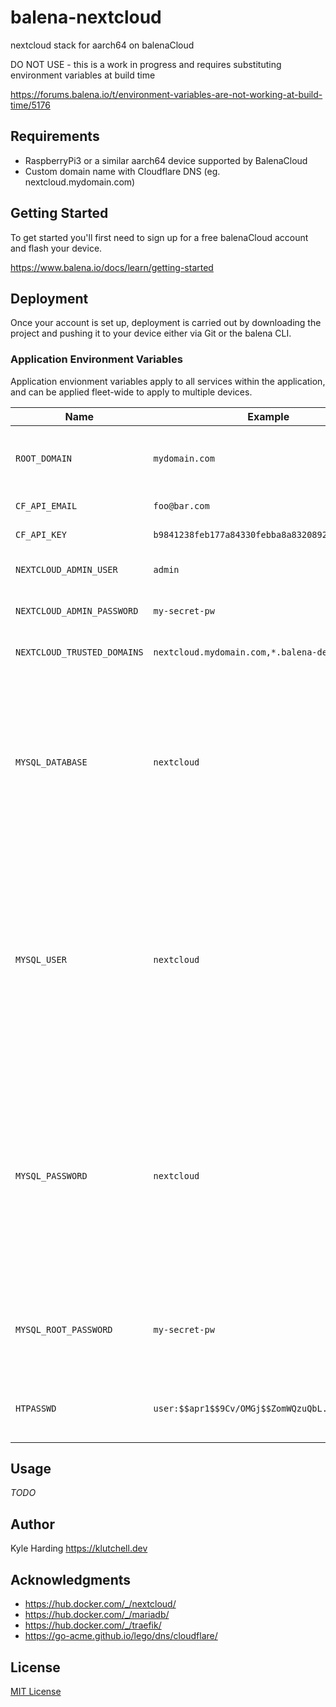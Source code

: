 # balena-nextcloud

nextcloud stack for aarch64 on balenaCloud

DO NOT USE - this is a work in progress and requires substituting environment variables at build time

<https://forums.balena.io/t/environment-variables-are-not-working-at-build-time/5176>

## Requirements

* RaspberryPi3 or a similar aarch64 device supported by BalenaCloud
* Custom domain name with Cloudflare DNS (eg. nextcloud.mydomain.com)

## Getting Started

To get started you'll first need to sign up for a free balenaCloud account and flash your device.

<https://www.balena.io/docs/learn/getting-started>

## Deployment

Once your account is set up, deployment is carried out by downloading the project and pushing it to your device either via Git or the balena CLI.

### Application Environment Variables

Application envionment variables apply to all services within the application, and can be applied fleet-wide to apply to multiple devices.

|Name|Example|Purpose|
|---|---|---|
|`ROOT_DOMAIN`|`mydomain.com`|Root domain registered with Cloudflare. Services will be added as `{service}.{domain}`.|
|`CF_API_EMAIL`|`foo@bar.com`|Cloudflare account email.|
|`CF_API_KEY`|`b9841238feb177a84330febba8a83208921177bffe733`|Cloudflare global API key.|
|`NEXTCLOUD_ADMIN_USER`|`admin`|Name of the Nextcloud admin user.|
|`NEXTCLOUD_ADMIN_PASSWORD`|`my-secret-pw`|Password for the Nextcloud admin user.|
|`NEXTCLOUD_TRUSTED_DOMAINS`|`nextcloud.mydomain.com,*.balena-devices.com`|Optional space-separated list of domains|
|`MYSQL_DATABASE`|`nextcloud`|This variable is optional and allows you to specify the name of a database to be created on image startup. If a user/password was supplied (see below) then that user will be granted superuser access (corresponding to GRANT ALL) to this database.|
|`MYSQL_USER`|`nextcloud`|These variables are optional, used in conjunction to create a new user and to set that user's password. This user will be granted superuser permissions (see above) for the database specified by the MYSQL_DATABASE variable. Both variables are required for a user to be created.|
|`MYSQL_PASSWORD`|`nextcloud`|These variables are optional, used in conjunction to create a new user and to set that user's password. This user will be granted superuser permissions (see above) for the database specified by the MYSQL_DATABASE variable. Both variables are required for a user to be created.|
|`MYSQL_ROOT_PASSWORD`|`my-secret-pw`|This variable is mandatory and specifies the password that will be set for the MariaDB root superuser account.|
|`HTPASSWD`|`user:$$apr1$$9Cv/OMGj$$ZomWQzuQbL.3TRCS81A1g/`|Sets the basic authentication for the traefik API in CSV format: `User:Hash,User:Hash`.|

## Usage

_TODO_

## Author

Kyle Harding <https://klutchell.dev>

## Acknowledgments

* <https://hub.docker.com/_/nextcloud/>
* <https://hub.docker.com/_/mariadb/>
* <https://hub.docker.com/_/traefik/>
* <https://go-acme.github.io/lego/dns/cloudflare/>

## License

[MIT License](./LICENSE)
